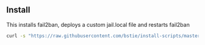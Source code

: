

## Install

This installs fail2ban, deploys a custom jail.local file and restarts fail2ban
```bash
curl -s "https://raw.githubusercontent.com/bstie/install-scripts/master/fail2ban/install.sh" | bash
```